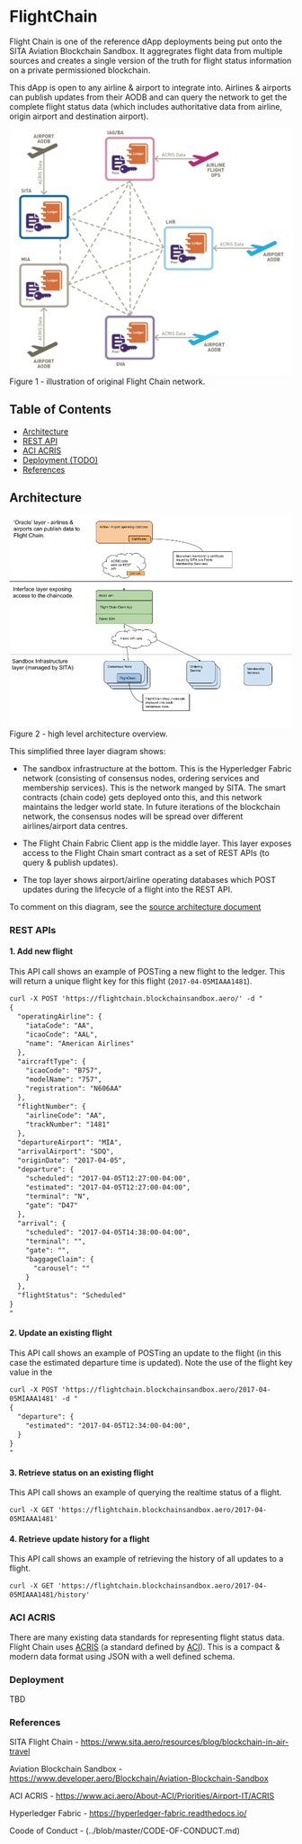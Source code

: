 # FlightChain

Flight Chain is one of the reference dApp deployments being put onto the SITA Aviation Blockchain Sandbox. 
It aggregrates flight data from multiple sources and creates a single version of the truth for flight status information 
on a private permissioned blockchain.

This dApp is open to any airline & airport to integrate into. Airlines & airports can publish updates from their AODB
and can query the network to get the complete flight status data (which includes authoritative data from airline, 
origin airport and destination airport).


![alt text](images/flightchain.jpg "Flight Chain Network")
Figure 1 - illustration of original Flight Chain network. 




## Table of Contents

- [Architecture](#architecture)
- [REST API](#rest-apis)
- [ACI ACRIS](#aci-acris)
- [Deployment (TODO)](#deployment)
- [References](#references)

## Architecture <a name="architecture"></a>

![alt text](images/architecture.jpg "Flight Chain Architecture")
Figure 2 - high level architecture overview.

This simplified three layer diagram shows:
 
 - The sandbox infrastructure at the bottom. This is the Hyperledger Fabric network (consisting of consensus nodes, 
ordering services and membership services). This is the network manged by SITA. The smart contracts (chain code) gets
deployed onto this, and this network maintains the ledger world state. In future iterations of the blockchain network, 
the consensus nodes will be spread over different airlines/airport data centres.

 - The Flight Chain Fabric Client app is the middle layer. This layer exposes access to the Flight Chain smart contract
 as a set of REST APIs (to query & publish updates). 
 
- The top layer shows airport/airline operating databases which POST updates during the lifecycle of a flight into 
the REST API.   

To comment on this diagram, see the [source architecture document](https://docs.google.com/drawings/d/1Zq-vAdJJv_G257eTWgB1CtkCOL1dma3JcDOeYaw4O4Q/edit)


### REST APIs <a name="rest-apis"></a>


#### 1. Add new flight

This API call shows an example of POSTing a new flight to the ledger. This will return a unique flight key for this flight (`2017-04-05MIAAA1481`).   

```
curl -X POST 'https://flightchain.blockchainsandbox.aero/' -d "
{
  "operatingAirline": {
    "iataCode": "AA",
    "icaoCode": "AAL",
    "name": "American Airlines"
  },
  "aircraftType": {
    "icaoCode": "B757",
    "modelName": "757",
    "registration": "N606AA"
  },
  "flightNumber": {
    "airlineCode": "AA",
    "trackNumber": "1481"
  },
  "departureAirport": "MIA",
  "arrivalAirport": "SDQ",
  "originDate": "2017-04-05",
  "departure": {
    "scheduled": "2017-04-05T12:27:00-04:00",
    "estimated": "2017-04-05T12:27:00-04:00",
    "terminal": "N",
    "gate": "D47"
  },
  "arrival": {
    "scheduled": "2017-04-05T14:38:00-04:00",
    "terminal": "",
    "gate": "",
    "baggageClaim": {
      "carousel": ""
    }
  },
  "flightStatus": "Scheduled"
}
"
```

#### 2. Update an existing flight

This API call shows an example of POSTing an update to the flight (in this case the estimated departure time is updated). Note the use of the flight key value in 
the 

```
curl -X POST 'https://flightchain.blockchainsandbox.aero/2017-04-05MIAAA1481' -d "
{
  "departure": {
    "estimated": "2017-04-05T12:34:00-04:00",
  }
}
"
```


#### 3. Retrieve status on an existing flight

This API call shows an example of querying the realtime status of a flight.

```
curl -X GET 'https://flightchain.blockchainsandbox.aero/2017-04-05MIAAA1481'
```

#### 4. Retrieve update history for a flight

This API call shows an example of retrieving the history of all updates to a flight.

```
curl -X GET 'https://flightchain.blockchainsandbox.aero/2017-04-05MIAAA1481/history'
```

### ACI ACRIS  <a name="aci-acris"></a>
There are many existing data standards for representing flight status data. Flight Chain uses [ACRIS](http://www.aci.aero/About-ACI/Priorities/Airport-IT/ACRIS) 
(a standard defined by [ACI](http://www.aci.aero)). This is a compact & modern data format using JSON with a well defined schema.


### Deployment <a name="deployment"></a>

TBD

### References <a name="references"></a>
SITA Flight Chain - https://www.sita.aero/resources/blog/blockchain-in-air-travel

Aviation Blockchain Sandbox - https://www.developer.aero/Blockchain/Aviation-Blockchain-Sandbox

ACI ACRIS - https://www.aci.aero/About-ACI/Priorities/Airport-IT/ACRIS

Hyperledger Fabric - https://hyperledger-fabric.readthedocs.io/

Coode of Conduct - (../blob/master/CODE-OF-CONDUCT.md)